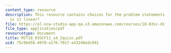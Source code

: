 ```yaml
---
content_type: resource
description: This resource contains choices for the problem statements related to
  is it linear?
file: https://ol-ocw-studio-app-qa.s3.amazonaws.com/courses/18-03sc-differential-equations-fall-2011/75c96d564978a1767017e43248edc941_MIT18_03SCF11_s4_2quizc.pdf
file_type: application/pdf
resourcetype: Document
title: MIT18_03SCF11_s4_2quizc.pdf
uid: 75c96d56-4978-a176-7017-e43248edc941
---
```

